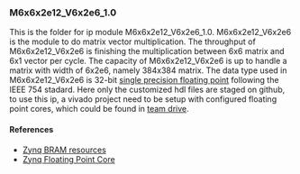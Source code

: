 ### M6x6x2e12_V6x2e6_1.0

This is the folder for ip module M6x6x2e12_V6x2e6_1.0.
M6x6x2e12_V6x2e6 is the module to do matrix vector multiplication.
The throughput of M6x6x2e12_V6x2e6 is finishing the multiplication between 6x6 matrix and 6x1 vector per cycle.
The capacity of M6x6x2e12_V6x2e6 is up to handle a matrix with width of 6x2e6, namely 384x384 matrix.
The data type used in M6x6x2e12_V6x2e6 is 32-bit [single precision floating point](https://en.wikipedia.org/wiki/Single-precision_floating-point_format) following the IEEE 754 stadard.
Here only the customized hdl files are staged on github, to use this ip, a vivado project need to be setup with configured floating point cores, which could be found in [team drive](https://drive.google.com/open?id=1Z724Ml-CYQaENr1Vof71tvvKUlYALKQs).

#### References
 - [Zynq BRAM resources](https://www.xilinx.com/support/documentation/user_guides/ug473_7Series_Memory_Resources.pdf)
 - [Zynq Floating Point Core](https://www.xilinx.com/support/documentation/ip_documentation/floating_point/v7_1/pg060-floating-point.pdf)

